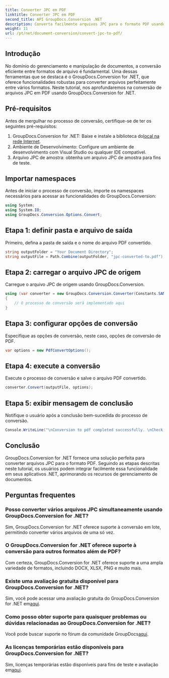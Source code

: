```yaml
---
title: Converter JPC em PDF
linktitle: Converter JPC em PDF
second_title: API GroupDocs.Conversion .NET
description: Converta facilmente arquivos JPC para o formato PDF usando GroupDocs.Conversion for .NET. Aprimore seus recursos de gerenciamento de documentos com esta solução perfeita.
weight: 11
url: /pt/net/document-conversion/convert-jpc-to-pdf/
---
```

## Introdução
No domínio do gerenciamento e manipulação de documentos, a conversão eficiente entre formatos de arquivo é fundamental. Uma dessas ferramentas que se destaca é o GroupDocs.Conversion for .NET, que oferece funcionalidades robustas para converter arquivos perfeitamente entre vários formatos. Neste tutorial, nos aprofundaremos na conversão de arquivos JPC em PDF usando GroupDocs.Conversion for .NET.
## Pré-requisitos
Antes de mergulhar no processo de conversão, certifique-se de ter os seguintes pré-requisitos:
1. GroupDocs.Conversion for .NET: Baixe e instale a biblioteca do[local na rede Internet](https://releases.groupdocs.com/conversion/net/).
2. Ambiente de Desenvolvimento: Configure um ambiente de desenvolvimento com Visual Studio ou qualquer IDE compatível.
3. Arquivo JPC de amostra: obtenha um arquivo JPC de amostra para fins de teste.

## Importar namespaces
Antes de iniciar o processo de conversão, importe os namespaces necessários para acessar as funcionalidades do GroupDocs.Conversion:
```csharp
using System;
using System.IO;
using GroupDocs.Conversion.Options.Convert;
```

## Etapa 1: definir pasta e arquivo de saída
Primeiro, defina a pasta de saída e o nome do arquivo PDF convertido.
```csharp
string outputFolder = "Your Document Directory";
string outputFile = Path.Combine(outputFolder, "jpc-converted-to.pdf");
```
## Etapa 2: carregar o arquivo JPC de origem
Carregue o arquivo JPC de origem usando GroupDocs.Conversion.
```csharp
using (var converter = new GroupDocs.Conversion.Converter(Constants.SAMPLE_JPC))
{
    // O processo de conversão será implementado aqui
}
```
## Etapa 3: configurar opções de conversão
Especifique as opções de conversão, neste caso, opções de conversão de PDF.
```csharp
var options = new PdfConvertOptions();
```
## Etapa 4: execute a conversão
Execute o processo de conversão e salve o arquivo PDF convertido.
```csharp
converter.Convert(outputFile, options);
```
## Etapa 5: exibir mensagem de conclusão
Notifique o usuário após a conclusão bem-sucedida do processo de conversão.
```csharp
Console.WriteLine("\nConversion to pdf completed successfully. \nCheck output in {0}", outputFolder);
```

## Conclusão
GroupDocs.Conversion for .NET fornece uma solução perfeita para converter arquivos JPC para o formato PDF. Seguindo as etapas descritas neste tutorial, os usuários podem integrar facilmente essa funcionalidade em seus aplicativos .NET, aprimorando os recursos de gerenciamento de documentos.
## Perguntas frequentes
### Posso converter vários arquivos JPC simultaneamente usando GroupDocs.Conversion for .NET?
Sim, GroupDocs.Conversion for .NET oferece suporte à conversão em lote, permitindo converter vários arquivos de uma só vez.
### O GroupDocs.Conversion for .NET oferece suporte à conversão para outros formatos além de PDF?
Com certeza, GroupDocs.Conversion for .NET oferece suporte a uma ampla variedade de formatos, incluindo DOCX, XLSX, PNG e muito mais.
### Existe uma avaliação gratuita disponível para GroupDocs.Conversion for .NET?
 Sim, você pode acessar uma avaliação gratuita do GroupDocs.Conversion for .NET em[aqui](https://releases.groupdocs.com/).
### Como posso obter suporte para quaisquer problemas ou dúvidas relacionadas ao GroupDocs.Conversion for .NET?
 Você pode buscar suporte no fórum da comunidade GroupDocs[aqui](https://forum.groupdocs.com/c/conversion/11).
### As licenças temporárias estão disponíveis para GroupDocs.Conversion for .NET?
 Sim, licenças temporárias estão disponíveis para fins de teste e avaliação em[aqui](https://purchase.groupdocs.com/temporary-license/).